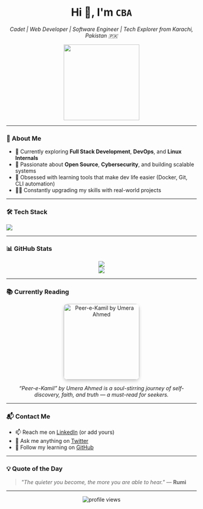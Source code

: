 <h1 align="center">Hi 👋, I'm <code>CBA</code></h1>
<p align="center">
  <em>Cadet | Web Developer | Software Engineer | Tech Explorer from Karachi, Pakistan 🇵🇰</em>
</p>

<p align="center">
  <img src="https://i.imgur.com/LyHic3i.gif" width="200px" />
</p>

---

### 🧠 About Me
- 🌱 Currently exploring **Full Stack Development**, **DevOps**, and **Linux Internals**
- 🔭 Passionate about **Open Source**, **Cybersecurity**, and building scalable systems
- 🎯 Obsessed with learning tools that make dev life easier (Docker, Git, CLI automation)
- 🧑‍💻 Constantly upgrading my skills with real-world projects

---

### 🛠️ Tech Stack
<p>
  <img src="https://skillicons.dev/icons?i=js,html,css,react,nodejs,express,mongodb,python,bash,vscode,github,linux,docker" />
</p>

---

### 📊 GitHub Stats

<p align="center">
  <img src="https://github-readme-stats.vercel.app/api?username=CBAJoker&theme=tokyonight&show_icons=true&hide_border=false&count_private=true" />
  <br />
  <img src="https://github-readme-streak-stats.herokuapp.com?user=CBAJoker&theme=tokyonight&hide_border=false" />
</p>

---

### 📚 Currently Reading
<p align="center">
  
<img src="https://images-na.ssl-images-amazon.com/images/S/compressed.photo.goodreads.com/books/1441831053i/3260388.jpg" alt="Peer-e-Kamil by Umera Ahmed" width="200px" style="border-radius:10px; box-shadow:0 4px 8px rgba(0,0,0,0.2);" />

</p>
<p align="center">
  <em>“Peer-e-Kamil” by Umera Ahmed is a soul-stirring journey of self-discovery, faith, and truth — a must-read for seekers.</em>
</p>

---

### 📬 Contact Me
- 📫 Reach me on [LinkedIn](https://www.linkedin.com/in/cbajoker) (or add yours)
- 💬 Ask me anything on [Twitter](https://twitter.com/CBAJoker)
- 🧠 Follow my learning on [GitHub](https://github.com/CBAJoker)

---

### 💡 Quote of the Day
> _"The quieter you become, the more you are able to hear."_ — **Rumi**

---

<p align="center">
  <img src="https://komarev.com/ghpvc/?username=CBAJoker&label=Profile+Views&color=blueviolet&style=flat-square" alt="profile views" />
</p>
